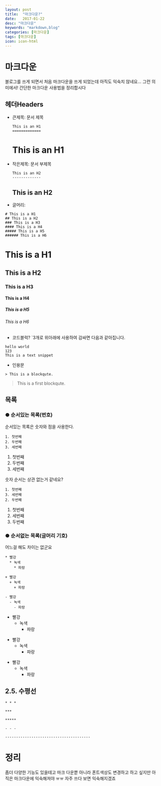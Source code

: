 ```yaml
---
layout: post
title:  "마크다운?"
date:   2017-01-22
desc: "마크다운"
keywords: "markdown,blog"
categories: [마크다운]
tags: [마크다운]
icon: icon-html
---
```


# 마크다운

블로그를 쓰게 되면서 처음 마크다운을 쓰게 되었는데 아직도 익숙치 않네요...
그런 의미에서! 간단한 마크다운 사용법을 정리합시다


## 헤더Headers
* 큰제목: 문서 제목
    ```
    This is an H1
    =============
    ```
    This is an H1
    =============

* 작은제목: 문서 부제목
    ```
    This is an H2
    -------------
    ```
    This is an H2
    -------------

* 글머리:
```
# This is a H1
## This is a H2
### This is a H3
#### This is a H4
##### This is a H5
###### This is a H6
```
# This is a H1
## This is a H2
### This is a H3
#### This is a H4
##### This is a H5
###### This is a H6

* 코드블럭?
`3개로 위아래에 사용하여 감싸면 다음과 같아집니다.

```
hello world
123
This is a text snippet
```
* 인용문
```
> This is a blockqute.
```
> This is a first blockqute.

## 목록
### ● 순서있는 목록(번호)
순서있는 목록은 숫자와 점을 사용한다.
```
1. 첫번째
2. 두번째
3. 세번째
```
1. 첫번째
2. 두번째
3. 세번째

숫자 순서는 상관 없는거 같네요?

```
1. 첫번째
3. 세번째
2. 두번째
```
1. 첫번째
3. 세번째
2. 두번째

### ● 순서없는 목록(글머리 기호)
어느걸 해도 차이는 없군요
```
* 빨강
  * 녹색
    * 파랑

+ 빨강
  + 녹색
    + 파랑

- 빨강
  - 녹색
    - 파랑
```
* 빨강
  * 녹색
    * 파랑

+ 빨강
  + 녹색
    + 파랑

- 빨강
  - 녹색
    - 파랑


## 2.5. 수평선

```
* * *

***

*****

- - -

---------------------------------------
```

# 정리

좀더 다양한 기능도 있을테고 마크 다운뿐 아니라 폰트색상도 변경하고 하고 싶지만 아직은 마크다운에 익숙해져야 ㅠㅠ 자주 쓰다 보면 익숙해지겠죠